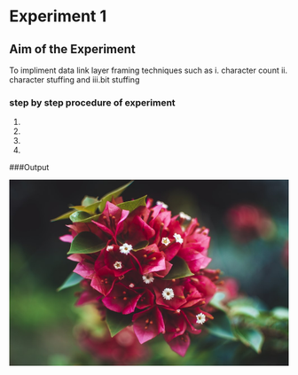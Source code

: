 # Experiment 1

## Aim of the Experiment
To impliment data link layer framing techniques such as
i. character count ii. character stuffing and iii.bit stuffing

### step by step procedure of experiment
1.
2.
3.
4.

###Output

![output](image.jpg)
